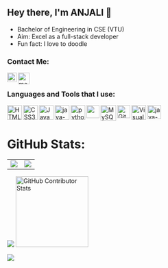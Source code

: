 ## Hey there, I'm ANJALI 👋 


-  Bachelor of Engineering in CSE (VTU)
-  Aim: Excel as a full-stack developer
-  Fun fact: I love to doodle

### Contact Me:

[<img align="left" alt="me | Gmail" width="22px" src="https://img.icons8.com/color/48/gmail-new.png" />][gmail]
[<img align="left" alt="me | LinkedIn" width="27"  src="https://img.icons8.com/color/48/linkedin.png" />][linkedin]
<br />




### Languages and Tools that I use:

<img align="left" alt="HTML5" width="34px" src="https://img.icons8.com/color/48/html-5--v1.png" />
<img align="left" alt="CSS3" width="34px" src="https://img.icons8.com/color/48/css3.png" />
<img align="left" alt="JavaScript" width="34px" src="https://img.icons8.com/color/48/javascript--v1.png" />
<img align="left" width="34px"  src="https://img.icons8.com/fluency/48/java-coffee-cup-logo.png" alt="java-coffee-cup-logo" />
<img align="left" width="34px"  src="https://img.icons8.com/color/48/python--v1.png" alt="python--v1" />
<img align="left" width="30px"  src="https://img.icons8.com/color/48/figma--v1.png" />
<img align="left" alt="MySQL" width="36px" src="https://img.icons8.com/color/48/mysql-logo.png" />
<img align="left" alt="GitHub" width="30px" src="https://img.icons8.com/stickers/48/github.png" />
<img align="left" alt="Visual Studio Code" width="34px" src="https://img.icons8.com/color/48/visual-studio-code-2019.png" />
<img align="left" width="32px"  src="https://img.icons8.com/officexs/48/java-eclipse.png" alt="java-eclipse" />


<br />
<br />
  
[gmail]: https://mail.google.com/mail/u/
[linkedin]: https://www.linkedin.com/in/anjali-k-s-476345228/
[instagram]: https://www.instagram.com/arcane__77/

# GitHub Stats:

<table style="border-collapse: collapse; border: none;">
  <tr>
    <td style="border: none;">
      <img src="https://github-readme-stats.vercel.app/api?username=arcane77&theme=tokyonight&hide_border=false&include_all_commits=true&count_private=false" />
    </td>
    <td style="border: none;">
     <img src="https://github-readme-streak-stats.herokuapp.com/?user=arcane77&theme=tokyonight&hide_border=false" />
    </td>
  </tr>
</table>

<img src="https://github-readme-stats.vercel.app/api/top-langs/?username=arcane77&theme=tokyonight&hide_border=false&include_all_commits=true&count_private=false&layout=compact" /> <img src="https://github-contributor-stats.vercel.app/api?username=arcane77&limit=5&theme=tokyonight&combine_all_yearly_contributions=true" width="58%" height="165px" alt="GitHub Contributor Stats"/>

[![](https://visitcount.itsvg.in/api?id=arcane77&icon=0&color=0&theme=tokyonight)](https://visitcount.itsvg.in) 





